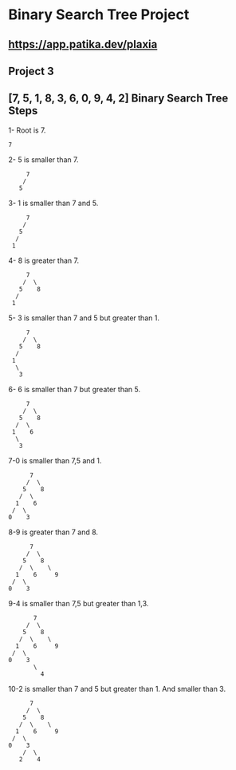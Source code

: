  # Binary Search Tree Project 
## https://app.patika.dev/plaxia
## Project 3
## **[7, 5, 1, 8, 3, 6, 0, 9, 4, 2]** Binary Search Tree Steps



1- Root is 7.

    7
          

2- 5 is smaller than 7.

```
     7
    /   
   5     
```

3- 1 is smaller than 7 and 5.

   

```
     7
    /   
   5     
  /      
 1        
```

4- 8 is greater than 7.

```
     7
    /  \
   5    8
  /      
 1        
```

5- 3 is smaller than 7 and 5 but greater than 1.



```
     7
    /  \
   5    8
  /      
 1 
  \
   3
```

6- 6 is smaller than 7 but greater than 5.



```
     7
    /  \
   5    8
  /  \    
 1    6
  \
   3
```

7-0 is smaller than 7,5 and 1.

          7
         /  \
        5    8
       /  \    
      1    6
     /  \
    0    3
    

8-9 is greater than 7 and 8.

          7
         /  \
        5    8
       /  \    \ 
      1    6     9
     /  \
    0    3

  9-4 is smaller than 7,5 but greater than 1,3.

```
       7
     /  \
    5    8
   /  \    \ 
  1    6     9
 /  \
0    3
       \
         4  
```

10-2 is smaller than 7 and 5 but greater than 1. And smaller than 3.



```
      7
     /  \
    5    8
   /  \    \ 
  1    6     9
 /  \
0    3
    /  \
   2    4  

```




